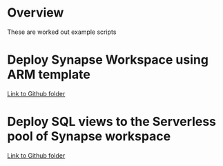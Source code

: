 # Overview
These are worked out example scripts

# Deploy Synapse Workspace using ARM template
[Link to Github folder](/synapse-workspace-armtemplate/)


# Deploy SQL views to the Serverless pool of Synapse workspace
[Link to Github folder](/synapse-cosmos-views/)
